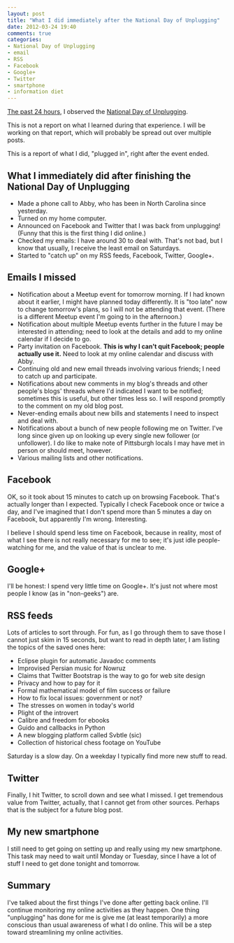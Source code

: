 ```yaml
---
layout: post
title: "What I did immediately after the National Day of Unplugging"
date: 2012-03-24 19:40
comments: true
categories:
- National Day of Unplugging
- email
- RSS
- Facebook
- Google+
- Twitter
- smartphone
- information diet
---
```

[The past 24 hours](http://franklinchen.com/blog/2012/03/22/paradox-i-will-observe-the-national-day-of-unplugging-but-just-bought-my-first-smartphone-this-week/), I observed the [National Day of Unplugging](http://nationaldayofunplugging.org/).

This is not a report on what I learned during that experience. I will be working on that report, which will probably be spread out over multiple posts.

This is a report of what I did, "plugged in", right after the event ended.

<!--more-->

## What I immediately did after finishing the National Day of Unplugging

- Made a phone call to Abby, who has been in North Carolina since yesterday.
- Turned on my home computer.
- Announced on Facebook and Twitter that I was back from unplugging! (Funny that this is the first thing I did online.)
- Checked my emails: I have around 30 to deal with. That's not bad, but I know that usually, I receive the least email on Saturdays.
- Started to "catch up" on my RSS feeds, Facebook, Twitter, Google+.

## Emails I missed

- Notification about a Meetup event for tomorrow morning. If I had known about it earlier, I might have planned today differently. It is "too late" now to change tomorrow's plans, so I will not be attending that event. (There is a different Meetup event I'm going to in the afternoon.)
- Notification about multiple Meetup events further in the future I may be interested in attending; need to look at the details and add to my online calendar if I decide to go.
- Party invitation on Facebook. **This is why I can't quit Facebook; people actually use it.** Need to look at my online calendar and discuss with Abby.
- Continuing old and new email threads involving various friends; I need to catch up and participate.
- Notifications about new comments in my blog's threads and other people's blogs' threads where I'd indicated I want to be notified; sometimes this is useful, but other times less so. I will respond promptly to the comment on my old blog post.
- Never-ending emails about new bills and statements I need to inspect and deal with.
- Notifications about a bunch of new people following me on Twitter. I've long since given up on looking up every single new follower (or unfollower). I do like to make note of Pittsburgh locals I may have met in person or should meet, however.
- Various mailing lists and other notifications.

## Facebook

OK, so it took about 15 minutes to catch up on browsing Facebook. That's actually longer than I expected. Typically I check Facebook once or twice a day, and I've imagined that I don't spend more than 5 minutes a day on Facebook, but apparently I'm wrong. Interesting.

I believe I should spend less time on Facebook, because in reality, most of what I see there is not really necessary for me to see; it's just idle people-watching for me, and the value of that is unclear to me.

## Google+

I'll be honest: I spend very little time on Google+. It's just not where most people I know (as in "non-geeks") are.

## RSS feeds

Lots of articles to sort through. For fun, as I go through them to save those I cannot just skim in 15 seconds, but want to read in depth later, I am listing the topics of the saved ones here:

- Eclipse plugin for automatic Javadoc comments
- Improvised Persian music for Nowruz
- Claims that Twitter Bootstrap is the way to go for web site design
- Privacy and how to pay for it
- Formal mathematical model of film success or failure
- How to fix local issues: government or not?
- The stresses on women in today's world
- Plight of the introvert
- Calibre and freedom for ebooks
- Guido and callbacks in Python
- A new blogging platform called Svbtle (sic)
- Collection of historical chess footage on YouTube

Saturday is a slow day. On a weekday I typically find more new stuff to read.

## Twitter

Finally, I hit Twitter, to scroll down and see what I missed. I get tremendous value from Twitter, actually, that I cannot get from other sources. Perhaps that is the subject for a future blog post.

## My new smartphone

I still need to get going on setting up and really using my new smartphone. This task may need to wait until Monday or Tuesday, since I have a lot of stuff I need to get done tonight and tomorrow.

## Summary

I've talked about the first things I've done after getting back online. I'll continue monitoring my online activities as they happen. One thing "unplugging" has done for me is give me (at least temporarily) a more conscious than usual awareness of what I do online. This will be a step toward streamlining my online activities.
